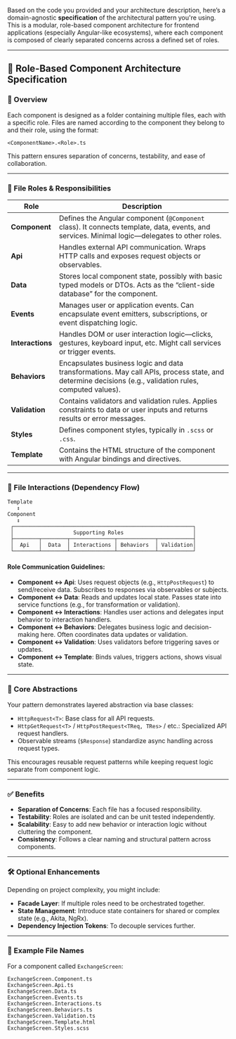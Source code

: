 Based on the code you provided and your architecture description, here’s a domain-agnostic **specification** of the architectural pattern you're using. This is a modular, role-based component architecture for frontend applications (especially Angular-like ecosystems), where each component is composed of clearly separated concerns across a defined set of roles.

---

## 📐 **Role-Based Component Architecture Specification**

### 🧩 Overview

Each component is designed as a folder containing multiple files, each with a specific role. Files are named according to the component they belong to and their role, using the format:

```
<ComponentName>.<Role>.ts
```

This pattern ensures separation of concerns, testability, and ease of collaboration.

---

### 📁 File Roles & Responsibilities

| Role             | Description                                                                                                                                            |
| ---------------- | ------------------------------------------------------------------------------------------------------------------------------------------------------ |
| **Component**    | Defines the Angular component (`@Component` class). It connects template, data, events, and services. Minimal logic—delegates to other roles.          |
| **Api**          | Handles external API communication. Wraps HTTP calls and exposes request objects or observables.                                                       |
| **Data**         | Stores local component state, possibly with basic typed models or DTOs. Acts as the “client-side database” for the component.                          |
| **Events**       | Manages user or application events. Can encapsulate event emitters, subscriptions, or event dispatching logic.                                         |
| **Interactions** | Handles DOM or user interaction logic—clicks, gestures, keyboard input, etc. Might call services or trigger events.                                    |
| **Behaviors**    | Encapsulates business logic and data transformations. May call APIs, process state, and determine decisions (e.g., validation rules, computed values). |
| **Validation**   | Contains validators and validation rules. Applies constraints to data or user inputs and returns results or error messages.                            |
| **Styles**       | Defines component styles, typically in `.scss` or `.css`.                                                                                              |
| **Template**     | Contains the HTML structure of the component with Angular bindings and directives.                                                                     |

---

### 🔁 File Interactions (Dependency Flow)

```plaintext
Template
   ↕
Component
   ↕
 ┌─────────────────────────────────────────────────────────┐
 │                   Supporting Roles                      │
 ├────────┬────────┬──────────────┬────────────┬───────────┤
 │  Api   │  Data  │ Interactions │ Behaviors  │ Validation│
 └────────┴────────┴──────────────┴────────────┴───────────┘
```

#### Role Communication Guidelines:

* **Component ↔ Api**: Uses request objects (e.g., `HttpPostRequest`) to send/receive data. Subscribes to responses via observables or subjects.
* **Component ↔ Data**: Reads and updates local state. Passes state into service functions (e.g., for transformation or validation).
* **Component ↔ Interactions**: Handles user actions and delegates input behavior to interaction handlers.
* **Component ↔ Behaviors**: Delegates business logic and decision-making here. Often coordinates data updates or validation.
* **Component ↔ Validation**: Uses validators before triggering saves or updates.
* **Component ↔ Template**: Binds values, triggers actions, shows visual state.

---

### 🧱 Core Abstractions

Your pattern demonstrates layered abstraction via base classes:

* `HttpRequest<T>`: Base class for all API requests.
* `HttpGetRequest<T>` / `HttpPostRequest<TReq, TRes>` / etc.: Specialized API request handlers.
* Observable streams (`$Response`) standardize async handling across request types.

This encourages reusable request patterns while keeping request logic separate from component logic.

---

### ✅ Benefits

* **Separation of Concerns**: Each file has a focused responsibility.
* **Testability**: Roles are isolated and can be unit tested independently.
* **Scalability**: Easy to add new behavior or interaction logic without cluttering the component.
* **Consistency**: Follows a clear naming and structural pattern across components.

---

### 🛠️ Optional Enhancements

Depending on project complexity, you might include:

* **Facade Layer**: If multiple roles need to be orchestrated together.
* **State Management**: Introduce state containers for shared or complex state (e.g., Akita, NgRx).
* **Dependency Injection Tokens**: To decouple services further.

---

### 📝 Example File Names

For a component called `ExchangeScreen`:

```plaintext
ExchangeScreen.Component.ts
ExchangeScreen.Api.ts
ExchangeScreen.Data.ts
ExchangeScreen.Events.ts
ExchangeScreen.Interactions.ts
ExchangeScreen.Behaviors.ts
ExchangeScreen.Validation.ts
ExchangeScreen.Template.html
ExchangeScreen.Styles.scss
```

